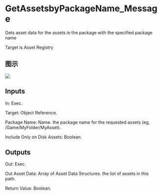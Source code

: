# GetAssetsbyPackageName_Message

Gets asset data for the assets in the package with the specified package name

Target is Asset Registry

## 图示

![]($-20221218-18003704.png)

## Inputs

In: Exec.

Target: Object Reference.

Package Name: Name. the package name for the requested assets (eg, /Game/MyFolder/MyAsset).

Include Only on Disk Assets: Boolean.  

## Outputs

Out: Exec.

Out Asset Data: Array of Asset Data Structures. the list of assets in this path.

Return Value: Boolean.

